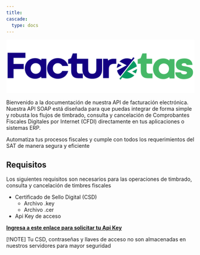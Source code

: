 ```yaml
---
title: 
cascade:
  type: docs
---
```


[![Logo Facturotas](logo.png)](https://facturotas.com)

Bienvenido a la documentación de nuestra API de facturación electrónica. Nuestra API SOAP está diseñada para que puedas integrar de forma simple y robusta los flujos de timbrado, consulta y cancelación de Comprobantes Fiscales Digitales por Internet (CFDI) directamente en tus aplicaciones o sistemas ERP.

Automatiza tus procesos fiscales y cumple con todos los requerimientos del SAT de manera segura y eficiente

## Requisitos

Los siguientes requisitos son necesarios para las operaciones de timbrado, consulta y cancelación de timbres fiscales
* Certificado de Sello Digital (CSD)
  * Archivo .key
  * Archivo .cer
* Api Key de acceso

**[Ingresa a este enlace para solicitar tu Api Key](https://forms.gle/2eMfosbQEevqTvmE7)**

[!NOTE]
Tu CSD, contraseñas y llaves de acceso no son almacenadas en nuestros servidores para mayor seguridad 